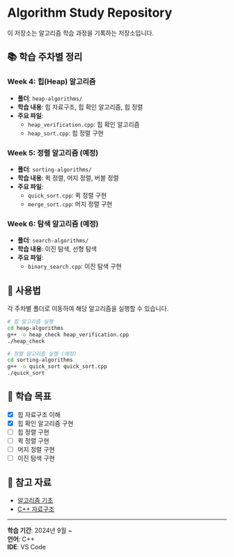 # Algorithm Study Repository

이 저장소는 알고리즘 학습 과정을 기록하는 저장소입니다.

## 📚 학습 주차별 정리

### Week 4: 힙(Heap) 알고리즘
- **폴더**: `heap-algorithms/`
- **학습 내용**: 힙 자료구조, 힙 확인 알고리즘, 힙 정렬
- **주요 파일**:
  - `heap_verification.cpp`: 힙 확인 알고리즘
  - `heap_sort.cpp`: 힙 정렬 구현

### Week 5: 정렬 알고리즘 (예정)
- **폴더**: `sorting-algorithms/`
- **학습 내용**: 퀵 정렬, 머지 정렬, 버블 정렬
- **주요 파일**:
  - `quick_sort.cpp`: 퀵 정렬 구현
  - `merge_sort.cpp`: 머지 정렬 구현

### Week 6: 탐색 알고리즘 (예정)
- **폴더**: `search-algorithms/`
- **학습 내용**: 이진 탐색, 선형 탐색
- **주요 파일**:
  - `binary_search.cpp`: 이진 탐색 구현

## 🚀 사용법

각 주차별 폴더로 이동하여 해당 알고리즘을 실행할 수 있습니다.

```bash
# 힙 알고리즘 실행
cd heap-algorithms
g++ -o heap_check heap_verification.cpp
./heap_check

# 정렬 알고리즘 실행 (예정)
cd sorting-algorithms
g++ -o quick_sort quick_sort.cpp
./quick_sort
```

## 📖 학습 목표

- [x] 힙 자료구조 이해
- [x] 힙 확인 알고리즘 구현
- [ ] 힙 정렬 구현
- [ ] 퀵 정렬 구현
- [ ] 머지 정렬 구현
- [ ] 이진 탐색 구현

## 🔗 참고 자료

- [알고리즘 기초](https://example.com)
- [C++ 자료구조](https://example.com)

---

**학습 기간**: 2024년 9월 ~  
**언어**: C++  
**IDE**: VS Code
